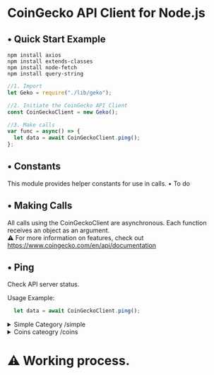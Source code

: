# CoinGecko API Client for Node.js


## • Quick Start Example

```
npm install axios
npm install extends-classes
npm install node-fetch
npm install query-string
```
```javascript
//1. Import 
let Geko = require("./lib/geko");

//2. Initiate the CoinGecko API Client
const CoinGeckoClient = new Geko();

//3. Make calls
var func = async() => {
  let data = await CoinGeckoClient.ping();
};
```

## • Constants

This module provides helper constants for use in calls.
• To do
## • Making Calls
All calls using the CoinGeckoClient are asynchronous.
Each function receives an object as an argument.<br>
:warning: For more information on features, check out https://www.coingecko.com/en/api/documentation

## • Ping

Check API server status.

Usage Example:
```javascript
  let data = await CoinGeckoClient.ping();
```
<details>
  <summary>Simple Category /simple</summary>
<br>

### Function price
| Argument      | Type | Optional |
| ------------- | ------------- |  ------------- |
| ids  | array  | false|
| vs_currencies  | array  |true|

```javascript
  let params = {
    ids:["btc"],
    vs_currencies:["eur"],
  }
  let data = await CoinGeckoClient.simple.price(params);
```
### Function tokenPrice

| Argument      | Type | Optional |
| ------------- | ------------- |  ------------- |
| id  | path  | false|
| vs_currencies  | array  |true|
| contract_addresses  | array  |false|
```javascript
 let params = {
    id:"ethereum",
    vs_currencies:["eur"],
    contract_addresses:["0xe41d2489571d322189246dafa5ebde1f4699f498"]
  }
  let data = await CoinGeckoClient.simple.price(params);
```

### Function supportedVsCurrencies
```javascript
  let data = await CoinGeckoClient.simple.supportedVsCurrencies();
```
</details>
 
<details>
  <summary>Coins cateogry /coins</summary>
  <br>
  
  ### Function all
  ```javascript
     let data = await CoinGeckoClient.coins.all();
  ```
  ### Function list
  ```javascript
     let data = await CoinGeckoClient.coins.list();
  ```
  ### Function markets
  | Argument      | Type | Optional |
| ------------- | ------------- |  ------------- |
| ids  | array  | false|
| vs_currency  |  string |true|
  ```javascript
     let params = {
        ids:["btc"],
        vs_currencies:"eur"
     }
     let data = await CoinGeckoClient.coins.markets(params);
  ```
  ### Function id
| Argument      | Type | Optional |
| ------------- | ------------- |  ------------- |
| id  | string  | false|

  
  ```javascript
  let params = {
        id:"btc",
   }
   let data = await CoinGeckoClient.coins.markets(params);
  ```
  
  ### Function tickers
| Argument      | Type | Optional |
| ------------- | ------------- |  ------------- |
| id  | string  | false|

  
  ```javascript
  let params = {
        id:"btc",
   }
   let data = await CoinGeckoClient.coins.tickers(params);
  ```
  
  ### Function history
| Argument      | Type | Optional |
| ------------- | ------------- |  ------------- |
| id  | string  | false|
| date | string dd-mm-yyyy| false|
  
  ```javascript
  let params = {
        id:"btc",
        date:"19-12-2022"
   }
   let data = await CoinGeckoClient.coins.date(params);
  ```
  
### Function marketChart
| Argument      | Type | Optional |
| ------------- | ------------- |  ------------- |
| id  | string  | false|
| vs_currencies  | string  |true|
| days | string | false|

```javascript
  let params = {
    id:["btc"],
    vs_currencies:"eur",
    days:"1"
  }
  let data = await CoinGeckoClient.simple.marketChart(params);
```
### Function marketChartRange
| Argument      | Type | Optional |
| ------------- | ------------- |  ------------- |
| id  | string  | false|
| vs_currencies  | string  |true|
| from | string  unix | false|
| to | string  unix | false|

```javascript
  let params = {
    id:["btc"],
    vs_currencies:"eur",
    from:"1392577232",
    to:"1422577232"
  }
  let data = await CoinGeckoClient.simple.marketChartRange(params);
```
  
### Function ohlc
| Argument      | Type | Optional |
| ------------- | ------------- |  ------------- |
| id  | string  | false|
| vs_currencies  | string  |true|
| days | string | false|

```javascript
  let params = {
    id:["btc"],
    vs_currencies:"eur",
    days:"1"
  }
  let data = await CoinGeckoClient.simple.ohlc(params);
```
</details>

#  :warning: Working process.
